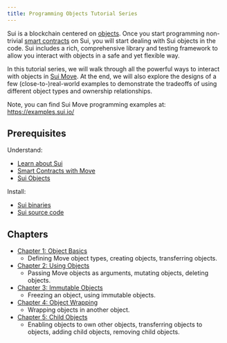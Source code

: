 ```yaml
---
title: Programming Objects Tutorial Series
---
```


Sui is a blockchain centered on [objects](../../build/objects.md). Once you start programming non-trivial [smart contracts](../../build/move/index.md) on Sui, you will start dealing with Sui objects in the code. Sui includes a rich, comprehensive library and testing framework to allow you interact with objects in a safe and yet flexible way.

In this tutorial series, we will walk through all the powerful ways to interact with objects in [Sui Move](../../learn/sui-move-diffs.md). At the end, we will also explore the designs of a few (close-to-)real-world examples to demonstrate the tradeoffs of using different object types and ownership relationships.

Note, you can find Sui Move programming examples at: https://examples.sui.io/

## Prerequisites

Understand:
- [Learn about Sui](../../learn/about-sui.md)
- [Smart Contracts with Move](../../build/move/index.md)
- [Sui Objects](../../learn/objects.md)

Install:
- [Sui binaries](../install.md#binaries)
- [Sui source code](../install.md#source-code)

## Chapters

- [Chapter 1: Object Basics](../../build/programming-with-objects/ch1-object-basics.md)
  - Defining Move object types, creating objects, transferring objects.
- [Chapter 2: Using Objects](../../build/programming-with-objects/ch2-using-objects.md)
  - Passing Move objects as arguments, mutating objects, deleting objects.
- [Chapter 3: Immutable Objects](../../build//programming-with-objects/ch3-immutable-objects.md)
  - Freezing an object, using immutable objects.
- [Chapter 4: Object Wrapping](../../build/programming-with-objects/ch4-object-wrapping.md)
  - Wrapping objects in another object.
- [Chapter 5: Child Objects](../../build/programming-with-objects/ch5-child-objects.md)
  - Enabling objects to own other objects, transferring objects to objects, adding child objects, removing child objects.
